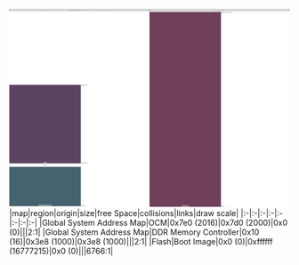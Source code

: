 ![memory map diagram](region_exceeds_height-no_maxaddress_set_redux.png)
|map|region|origin|size|free Space|collisions|links|draw scale|
|:-|:-|:-|:-|:-|:-|:-|:-|
|Global System Address Map|<span style='color:(37, 6, 48)'>OCM</span>|0x7e0 (2016)|0x7d0 (2000)|0x0 (0)|||2:1|
|Global System Address Map|<span style='color:(8, 46, 62)'>DDR Memory Controller</span>|0x10 (16)|0x3e8 (1000)|0x3e8 (1000)|||2:1|
|Flash|<span style='color:(65, 0, 36)'>Boot Image</span>|0x0 (0)|0xffffff (16777215)|0x0 (0)|||6766:1|
